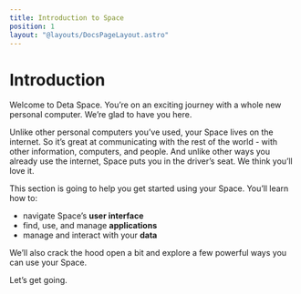 ```yaml
---
title: Introduction to Space
position: 1
layout: "@layouts/DocsPageLayout.astro"
---
```


# Introduction

Welcome to Deta Space. You’re on an exciting journey with a whole new personal computer. We’re glad to have you here.

Unlike other personal computers you’ve used, your Space lives on the internet. So it’s great at communicating with the rest of the world - with other information, computers, and people. And unlike other ways you already use the internet, Space puts you in the driver’s seat. We think you’ll love it.

This section is going to help you get started using your Space. You’ll learn how to:

- navigate Space’s **user interface**
- find, use, and manage **applications**
- manage and interact with your **data**

We’ll also crack the hood open a bit and explore a few powerful ways you can use your Space.

Let’s get going.